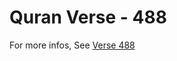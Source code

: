 # Quran Verse - 488 

For more infos, See [Verse 488](https://www.quranbookk.com/quran/search?q=488)
